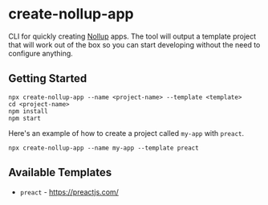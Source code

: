 # create-nollup-app

CLI for quickly creating [Nollup](https://github.com/PepsRyuu/nollup) apps. The tool will output a template project that will work out of the box so you can start developing without the need to configure anything.

## Getting Started

```
npx create-nollup-app --name <project-name> --template <template>
cd <project-name>
npm install
npm start
```

Here's an example of how to create a project called ```my-app``` with ```preact```.

```
npx create-nollup-app --name my-app --template preact
```

## Available Templates

* ```preact``` - https://preactjs.com/
